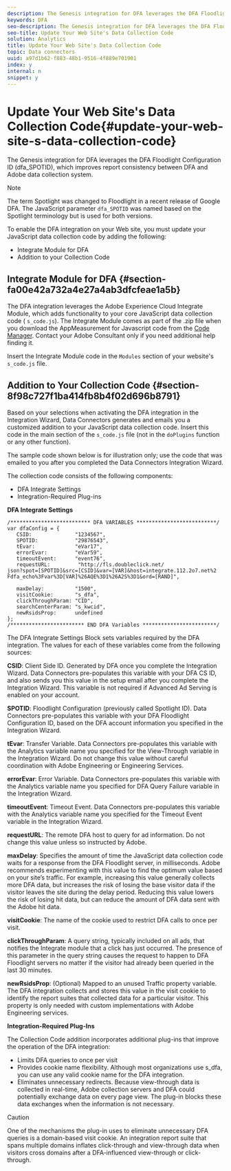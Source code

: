 ```yaml
---
description: The Genesis integration for DFA leverages the DFA Floodlight Configuration ID (dfa_SPOTID), which improves report consistency between DFA and Adobe data collection system.
keywords: DFA
seo-description: The Genesis integration for DFA leverages the DFA Floodlight Configuration ID (dfa_SPOTID), which improves report consistency between DFA and Adobe data collection system.
seo-title: Update Your Web Site's Data Collection Code
solution: Analytics
title: Update Your Web Site's Data Collection Code
topic: Data connectors
uuid: a97d1b62-f883-48b1-9516-4f889e701901
index: y
internal: n
snippet: y
---
```


# Update Your Web Site's Data Collection Code{#update-your-web-site-s-data-collection-code}

The Genesis integration for DFA leverages the DFA Floodlight Configuration ID (dfa_SPOTID), which improves report consistency between DFA and Adobe data collection system.

>[!NOTE]
>
>The term Spotlight was changed to Floodlight in a recent release of Google DFA. The JavaScript parameter `dfa_SPOTID` was named based on the Spotlight terminology but is used for both versions.

To enable the DFA integration on your Web site, you must update your JavaScript data collection code by adding the following:

* Integrate Module for DFA 
* Addition to your Collection Code

## Integrate Module for DFA {#section-fa00e42a732a4e27a4ab3dfcfeae1a5b}

The DFA integration leverages the Adobe Experience Cloud Integrate Module, which adds functionality to your core JavaScript data collection code ( `s_code.js`). The Integrate Module comes as part of the .zip file when you download the AppMeasurement for Javascript code from the [Code Manager](https://marketing.adobe.com/resources/help/en_US/reference/code_manager_admin.html). Contact your Adobe Consultant only if you need additional help finding it.

Insert the Integrate Module code in the `Modules` section of your website's `s_code.js` file.

## Addition to Your Collection Code {#section-8f98c727f1ba414fb8b4f02d696b8791}

Based on your selections when activating the DFA integration in the Integration Wizard, Data Connectors generates and emails you a customized addition to your JavaScript data collection code. Insert this code in the main section of the `s_code.js` file (not in the `doPlugins` function or any other function).

The sample code shown below is for illustration only; use the code that was emailed to you after you completed the Data Connectors Integration Wizard.

The collection code consists of the following components:

* DFA Integrate Settings 
* Integration-Required Plug-ins

**DFA Integrate Settings**

```
/************************** DFA VARIABLES **************************/ 
var dfaConfig = { 
   CSID:              "1234567", 
   SPOTID:            "29876543", 
   tEvar:             "eVar17", 
   errorEvar:         "eVar59", 
   timeoutEvent:      "event76", 
   requestURL:         "http://fls.doubleclick.net/ 
json?spot=[SPOTID]&src=[CSID]&var=[VAR]&host=integrate.112.2o7.net%2 
Fdfa_echo%3Fvar%3D[VAR]%26AQE%3D1%26A2S%3D1&ord=[RAND]", 
 
   maxDelay:          "1500", 
   visitCookie:       "s_dfa", 
   clickThroughParam: "CID", 
   searchCenterParam: "s_kwcid", 
   newRsidsProp:      undefined 
}; 
/************************ END DFA Variables ************************/ 
```

The DFA Integrate Settings Block sets variables required by the DFA integration. The values for each of these variables come from the following sources:

**CSID**: Client Side ID. Generated by DFA once you complete the Integration Wizard. Data Connectors pre-populates this variable with your DFA CS ID, and also sends you this value in the setup email after you complete the Integration Wizard. This variable is not required if Advanced Ad Serving is enabled on your account.

**SPOTID**: Floodlight Configuration (previously called Spotlight ID). Data Connectors pre-populates this variable with your DFA Floodlight Configuration ID, based on the DFA account information you specified in the Integration Wizard.

**tEvar**: Transfer Variable. Data Connectors pre-populates this variable with the Analytics variable name you specified for the View-Through variable in the Integration Wizard. Do not change this value without careful coordination with Adobe Engineering or Engineering Services.

**errorEvar**: Error Variable. Data Connectors pre-populates this variable with the Analytics variable name you specified for DFA Query Failure variable in the Integration Wizard.

**timeoutEvent**: Timeout Event. Data Connectors pre-populates this variable with the Analytics variable name you specified for the Timeout Event variable in the Integration Wizard.

**requestURL**: The remote DFA host to query for ad information. Do not change this value unless so instructed by Adobe.

**maxDelay**: Specifies the amount of time the JavaScript data collection code waits for a response from the DFA Floodlight server, in milliseconds. Adobe recommends experimenting with this value to find the optimum value based on your site’s traffic. For example, increasing this value generally collects more DFA data, but increases the risk of losing the base visitor data if the visitor leaves the site during the delay period. Reducing this value lowers the risk of losing hit data, but can reduce the amount of DFA data sent with the Adobe hit data.

**visitCookie**: The name of the cookie used to restrict DFA calls to once per visit.

**clickThroughParam**: A query string, typically included on all ads, that notifies the Integrate module that a click has just occurred. The presence of this parameter in the query string causes the request to happen to DFA Floodlight servers no matter if the visitor had already been queried in the last 30 minutes.

**newRsidsProp**: (Optional) Mapped to an unused Traffic property variable. The DFA integration collects and stores this value in the visit cookie to identify the report suites that collected data for a particular visitor. This property is only needed with custom implementations with Adobe Engineering services.

**Integration-Required Plug-Ins**

The Collection Code addition incorporates additional plug-ins that improve the operation of the DFA integration:

* Limits DFA queries to once per visit 
* Provides cookie name flexibility. Although most organizations use s_dfa, you can use any valid cookie name for the DFA integration. 
* Eliminates unnecessary redirects. Because view-through data is collected in real-time, Adobe collection servers and DFA could potentially exchange data on every page view. The plug-in blocks these data exchanges when the information is not necessary.

>[!CAUTION]
>
>One of the mechanisms the plug-in uses to eliminate unnecessary DFA queries is a domain-based visit cookie. An integration report suite that spans multiple domains inflates click-through and view-through data when visitors cross domains after a DFA-influenced view-through or click-through.

